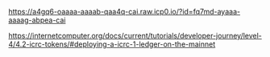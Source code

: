 https://a4gq6-oaaaa-aaaab-qaa4q-cai.raw.icp0.io/?id=fq7md-ayaaa-aaaag-abpea-cai

https://internetcomputer.org/docs/current/tutorials/developer-journey/level-4/4.2-icrc-tokens/#deploying-a-icrc-1-ledger-on-the-mainnet

